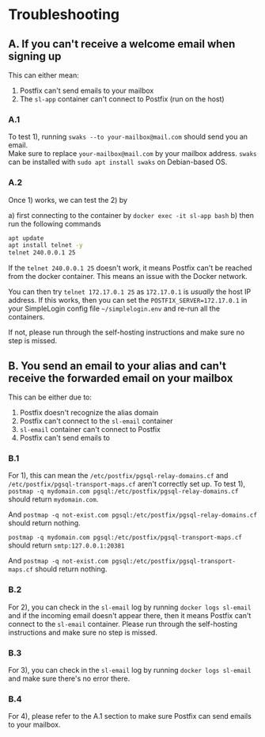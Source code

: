 # Troubleshooting

## A. If you can't receive a welcome email when signing up

This can either mean:

1) Postfix can't send emails to your mailbox
2) The `sl-app` container can't connect to Postfix (run on the host)

### A.1
To test 1), running `swaks --to your-mailbox@mail.com` should send you an email.  
Make sure to replace `your-mailbox@mail.com` by your mailbox address. 
`swaks` can be installed with `sudo apt install swaks` on Debian-based OS.

### A.2
Once 1) works, we can test the 2) by 

a) first connecting to the container by `docker exec -it sl-app bash`
b) then run the following commands
   
```bash
apt update
apt install telnet -y
telnet 240.0.0.1 25
```

If the `telnet 240.0.0.1 25` doesn't work, it means Postfix can't be reached from the docker container. 
This means an issue with the Docker network.

You can then try `telnet 172.17.0.1 25` as `172.17.0.1` is *usually* the host IP address. If this works, then you can set
the `POSTFIX_SERVER=172.17.0.1` in your SimpleLogin config file `~/simplelogin.env` and re-run all the containers.

If not, please run through the self-hosting instructions and make sure no step is missed.

## B. You send an email to your alias and can't receive the forwarded email on your mailbox

This can be either due to:

1) Postfix doesn't recognize the alias domain
2) Postfix can't connect to the `sl-email` container
3) `sl-email` container can't connect to Postfix
4) Postfix can't send emails to

### B.1
For 1), this can mean the `/etc/postfix/pgsql-relay-domains.cf` and `/etc/postfix/pgsql-transport-maps.cf` aren't correctly set up.
To test 1), `postmap -q mydomain.com pgsql:/etc/postfix/pgsql-relay-domains.cf` should return `mydomain.com`.

And `postmap -q not-exist.com pgsql:/etc/postfix/pgsql-relay-domains.cf` should return nothing.

`postmap -q mydomain.com pgsql:/etc/postfix/pgsql-transport-maps.cf` should return `smtp:127.0.0.1:20381`

And `postmap -q not-exist.com pgsql:/etc/postfix/pgsql-transport-maps.cf` should return nothing.

### B.2
For 2), you can check in the `sl-email` log by running `docker logs sl-email` and if the incoming email doesn't appear there, 
then it means Postfix can't connect to the `sl-email` container. Please run through the self-hosting instructions and 
make sure no step is missed.

### B.3

For 3), you can check in the `sl-email` log by running `docker logs sl-email` and make sure there's no error there.

### B.4
For 4), please refer to the A.1 section to make sure Postfix can send emails to your mailbox.

